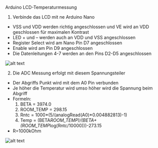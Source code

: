 Arduino LCD-Temperaturmessung

1.  Verbinde das LCD mit ne Arduino Nano
  - VSS und VDD werden richtig angeschlossen und VE wird an VDD geschlossen für maximalen Kontrast
  - LED + und – werden auch an VDD und VSS angeschlossen
  - Register Select wird am Nano Pin D7 angeschlossen
  - Enable wird am Pin D9 angeschlossen
  - Die Datenleitungen 4-7 werden an den Pins D2-D5 angeschlossen
  
  
  
![alt text](https://github.com/wrusl/arduino_lcd_temp/blob/master/16x2-LCD-Pinout.png)

2.	Die ADC Messung erfolgt mit diesem Spannungsteiler
  - Der Abgriffs Punkt wird mit dem A0 Pin verbunden
  - Je höher die Temperatur wird umso höher wird die Spannung beim Abgriff
  - Formeln: 
    1.  BETA = 3974.0 
    2.  ROOM_TEMP = 298.15
    3.  Rntc = 1000*(5/(analogRead(A0)*0.004882813)-1)
    4.  Temp = (BETA*ROOM_TEMP)/(BETA+(ROOM_TEMP*log(Rntc/10000)))-273.15
  - R=1000kOhm

![alt text](https://github.com/wrusl/arduino_lcd_temp/blob/master/OjfnSxN18h7TjkffS5xJhDcOfJj2CTi1EGoDweNLQ5AvsGWBWdLWxhUtqO5IwLuvrZGv2HNfvHIMET8UY7cltmUzMXpKL7ZVA_4WqjVK.jpg)
